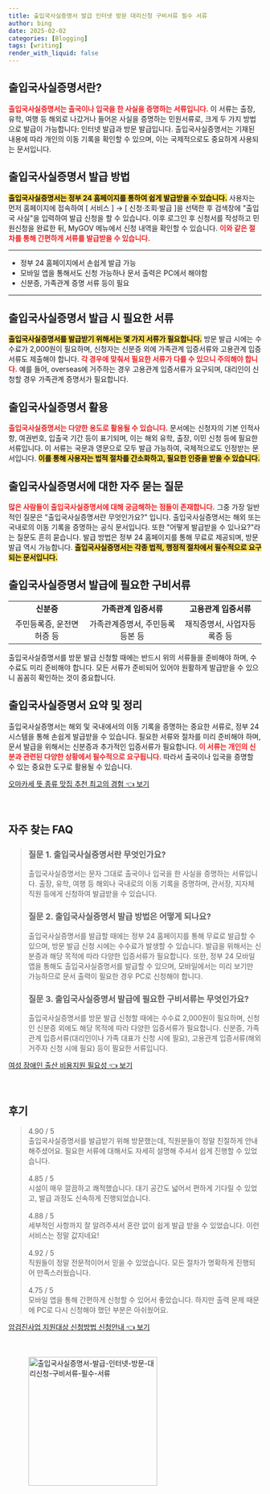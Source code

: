 ```yaml
---
title: 출입국사실증명서 발급 인터넷 방문 대리신청 구비서류 필수 서류
author: bing
date: 2025-02-02
categories: [Blogging]
tags: [writing]
render_with_liquid: false
---
```



<h2 id='출입국사실증명서_정의'>출입국사실증명서란?</h2>

<p><b><span style="color: #ee2323;">출입국사실증명서는 출국이나 입국을 한 사실을 증명하는 서류입니다.</span></b> 이 서류는 출장, 유학, 여행 등 해외로 나갔거나 들어온 사실을 증명하는 민원서류로, 크게 두 가지 방법으로 발급이 가능합니다: 인터넷 발급과 방문 발급입니다. 출입국사실증명서는 기재된 내용에 따라 개인의 이동 기록을 확인할 수 있으며, 이는 국제적으로도 중요하게 사용되는 문서입니다.</p>

<h2 id='출입국사실증명서_발급방법'>출입국사실증명서 발급 방법</h2>

<p><b><span style="background-color: #ffe066;">출입국사실증명서는 정부 24 홈페이지를 통하여 쉽게 발급받을 수 있습니다.</span></b> 사용자는 먼저 홈페이지에 접속하여 [ 서비스 ] → [ 신청·조회·발급 ]을 선택한 후 검색창에 "출입국 사실"을 입력하여 발급 신청을 할 수 있습니다. 이후 로그인 후 신청서를 작성하고 민원신청을 완료한 뒤, MyGOV 메뉴에서 신청 내역을 확인할 수 있습니다. <b><span style="color: #ee2323;">이와 같은 절차를 통해 간편하게 서류를 발급받을 수 있습니다.</span></b></p>

<hr />

<ul>
    <li>정부 24 홈페이지에서 손쉽게 발급 가능</li>
    <li>모바일 앱을 통해서도 신청 가능하나 문서 출력은 PC에서 해야함</li>
    <li>신분증, 가족관계 증명 서류 등이 필요</li>
</ul>

<hr />

<h2 id='출입국사실증명서_필요서류'>출입국사실증명서 발급 시 필요한 서류</h2>

<p><b><span style="background-color: #ffe066;">출입국사실증명서를 발급받기 위해서는 몇 가지 서류가 필요합니다.</span></b> 방문 발급 시에는 수수료가 2,000원이 필요하며, 신청자는 신분증 외에 가족관계 입증서류와 고용관계 입증서류도 제출해야 합니다. <b><span style="color: #ee2323;">각 경우에 맞춰서 필요한 서류가 다를 수 있으니 주의해야 합니다.</span></b> 예를 들어, overseas에 거주하는 경우 고용관계 입증서류가 요구되며, 대리인이 신청할 경우 가족관계 증명서가 필요합니다.</p>

<h2 id='출입국사실증명서_활용방법'>출입국사실증명서 활용</h2>

<p><b><span style="color: #ee2323;">출입국사실증명서는 다양한 용도로 활용될 수 있습니다.</span></b> 문서에는 신청자의 기본 인적사항, 여권번호, 입출국 기간 등이 표기되며, 이는 해외 유학, 출장, 이민 신청 등에 필요한 서류입니다. 이 서류는 국문과 영문으로 모두 발급 가능하여, 국제적으로도 인정받는 문서입니다. <b><span style="background-color: #ffe066;">이를 통해 사용자는 법적 절차를 간소화하고, 필요한 인증을 받을 수 있습니다.</span></b></p>

<h2 id='자주묻는질문_출입국사실증명서'>출입국사실증명서에 대한 자주 묻는 질문</h2>

<p><b><span style="color: #ee2323;">많은 사람들이 출입국사실증명서에 대해 궁금해하는 점들이 존재합니다.</span></b> 그중 가장 일반적인 질문은 "출입국사실증명서란 무엇인가요?" 입니다. 출입국사실증명서는 해외 또는 국내로의 이동 기록을 증명하는 공식 문서입니다. 또한 "어떻게 발급받을 수 있나요?"라는 질문도 흔히 묻습니다. 발급 방법은 정부 24 홈페이지를 통해 무료로 제공되며, 방문 발급 역시 가능합니다. <b><span style="background-color: #ffe066;">출입국사실증명서는 각종 법적, 행정적 절차에서 필수적으로 요구되는 문서입니다.</span></b></p>

<h2 id='출입국사실증명서_구비서류'>출입국사실증명서 발급에 필요한 구비서류</h2>

<table>
    <tr>
        <td style="text-align: center; height: 17px;"><b>신분증</b></td>
        <td style="text-align: center; height: 17px;"><b>가족관계 입증서류</b></td>
        <td style="text-align: center; height: 17px;"><b>고용관계 입증서류</b></td>
    </tr>
    <tr>
        <td style="text-align: center; height: 17px;">주민등록증, 운전면허증 등</td>
        <td style="text-align: center; height: 17px;">가족관계증명서, 주민등록등본 등</td>
        <td style="text-align: center; height: 17px;">재직증명서, 사업자등록증 등</td>
    </tr>
</table>

<p>출입국사실증명서를 방문 발급 신청할 때에는 반드시 위의 서류들을 준비해야 하며, 수수료도 미리 준비해야 합니다. 모든 서류가 준비되어 있어야 원활하게 발급받을 수 있으니 꼼꼼히 확인하는 것이 중요합니다.</p>

<h2 id='출입국사실증명서_최종정리'>출입국사실증명서 요약 및 정리</h2>

<p>출입국사실증명서는 해외 및 국내에서의 이동 기록을 증명하는 중요한 서류로, 정부 24 시스템을 통해 손쉽게 발급받을 수 있습니다. 필요한 서류와 절차를 미리 준비해야 하며, 문서 발급을 위해서는 신분증과 추가적인 입증서류가 필요합니다. <b><span style="color: #ee2323;">이 서류는 개인의 신분과 관련된 다양한 상황에서 필수적으로 요구됩니다.</span></b> 따라서 출국이나 입국을 증명할 수 있는 중요한 도구로 활용될 수 있습니다.</p>


<p><a class="click-button" title="오마카세 뜻 종류 맛집 추천 최고의 경험" href="https://afficreate.github.io/posts/%EC%98%A4%EB%A7%88%EC%B9%B4%EC%84%B8-%EB%9C%BB-%EC%A2%85%EB%A5%98-%EB%A7%9B%EC%A7%91-%EC%B6%94%EC%B2%9C-%EC%B5%9C%EA%B3%A0%EC%9D%98-%EA%B2%BD%ED%97%98/" rel="dofollow">오마카세 뜻 종류 맛집 추천 최고의 경험 👈 보기</a></p><br>
<h2 id='자주_찾는_FAQ'>자주 찾는 FAQ</h2>
<div itemscope="" itemtype="https://schema.org/FAQPage"> 
<blockquote> 
<div itemscope="" itemprop="mainEntity" itemtype="https://schema.org/Question"> 
<h3 itemprop="name">질문 1. 출입국사실증명서란 무엇인가요?</h3> 
<div itemscope="" itemprop="acceptedAnswer" itemtype="https://schema.org/Answer"> 
<span itemprop="text"> 
<p>출입국사실증명서는 문자 그대로 출국이나 입국을 한 사실을 증명하는 서류입니다. 출장, 유학, 여행 등 해외나 국내로의 이동 기록을 증명하며, 관서장, 지자체 직원 등에게 신청하여 발급받을 수 있습니다.</p> 
</span> 
</div> 
</div> 

<div itemscope="" itemprop="mainEntity" itemtype="https://schema.org/Question"> 
<h3 itemprop="name">질문 2. 출입국사실증명서 발급 방법은 어떻게 되나요?</h3> 
<div itemscope="" itemprop="acceptedAnswer" itemtype="https://schema.org/Answer"> 
<span itemprop="text"> 
<p>출입국사실증명서를 발급할 때에는 정부 24 홈페이지를 통해 무료로 발급할 수 있으며, 방문 발급 신청 시에는 수수료가 발생할 수 있습니다. 발급을 위해서는 신분증과 해당 목적에 따라 다양한 입증서류가 필요합니다. 또한, 정부 24 모바일 앱을 통해도 출입국사실증명서를 발급할 수 있으며, 모바일에서는 미리 보기만 가능하므로 문서 출력이 필요한 경우 PC로 신청해야 합니다.</p> 
</span> 
</div> 
</div> 

<div itemscope="" itemprop="mainEntity" itemtype="https://schema.org/Question"> 
<h3 itemprop="name">질문 3. 출입국사실증명서 발급에 필요한 구비서류는 무엇인가요?</h3> 
<div itemscope="" itemprop="acceptedAnswer" itemtype="https://schema.org/Answer"> 
<span itemprop="text"> 
<p>출입국사실증명서를 방문 발급 신청할 때에는 수수료 2,000원이 필요하며, 신청인 신분증 외에도 해당 목적에 따라 다양한 입증서류가 필요합니다. 신분증, 가족관계 입증서류(대리인이나 가족 대표가 신청 시에 필요), 고용관계 입증서류(해외 거주자 신청 시에 필요) 등이 필요한 서류입니다.</p> 
</span> 
</div> 
</div> 

</blockquote> 
</div>
<p><a class="click-button" title="여성 장애인 출산 비용지원 필요성" href="https://afficreate.github.io/posts/%EC%97%AC%EC%84%B1-%EC%9E%A5%EC%95%A0%EC%9D%B8-%EC%B6%9C%EC%82%B0-%EB%B9%84%EC%9A%A9%EC%A7%80%EC%9B%90-%ED%95%84%EC%9A%94%EC%84%B1/" rel="dofollow">여성 장애인 출산 비용지원 필요성 👈 보기</a></p><br>
<h2 id='후기'>후기</h2>
<div itemscope itemtype="https://schema.org/Product">
  <blockquote>
  <div itemprop="review" itemscope itemtype="https://schema.org/Review">
      <div itemprop="reviewRating" itemscope itemtype="https://schema.org/Rating"> <span itemprop="ratingValue">4.90</span> / <span itemprop="bestRating">5</span> </div>
      <span itemprop="reviewBody">출입국사실증명서를 발급받기 위해 방문했는데, 직원분들이 정말 친절하게 안내해주셨어요. 필요한 서류에 대해서도 자세히 설명해 주셔서 쉽게 진행할 수 있었습니다.</span>
  </div>
  <br>
  <div itemprop="review" itemscope itemtype="https://schema.org/Review">
      <div itemprop="reviewRating" itemscope itemtype="https://schema.org/Rating"> <span itemprop="ratingValue">4.85</span> / <span itemprop="bestRating">5</span> </div>
      <span itemprop="reviewBody">시설이 매우 깔끔하고 쾌적했습니다. 대기 공간도 넓어서 편하게 기다릴 수 있었고, 발급 과정도 신속하게 진행되었습니다.</span>
  </div>
  <br>
  <div itemprop="review" itemscope itemtype="https://schema.org/Review">
      <div itemprop="reviewRating" itemscope itemtype="https://schema.org/Rating"> <span itemprop="ratingValue">4.88</span> / <span itemprop="bestRating">5</span> </div>
      <span itemprop="reviewBody">세부적인 사항까지 잘 알려주셔서 혼란 없이 쉽게 발급 받을 수 있었습니다. 이런 서비스는 정말 값지네요!</span>
  </div>
  <br>
  <div itemprop="review" itemscope itemtype="https://schema.org/Review">
      <div itemprop="reviewRating" itemscope itemtype="https://schema.org/Rating"> <span itemprop="ratingValue">4.92</span> / <span itemprop="bestRating">5</span> </div>
      <span itemprop="reviewBody">직원들이 정말 전문적이어서 믿을 수 있었습니다. 모든 절차가 명확하게 진행되어 만족스러웠습니다.</span>
  </div>
  <br>
  <div itemprop="review" itemscope itemtype="https://schema.org/Review">
      <div itemprop="reviewRating" itemscope itemtype="https://schema.org/Rating"> <span itemprop="ratingValue">4.75</span> / <span itemprop="bestRating">5</span> </div>
      <span itemprop="reviewBody">모바일 앱을 통해 간편하게 신청할 수 있어서 좋았습니다. 하지만 출력 문제 때문에 PC로 다시 신청해야 했던 부분은 아쉬웠어요.</span>
  </div>
  </blockquote>
</div>
<p><a class="click-button" title="암검진사업 지원대상 신청방법 신청안내" href="https://afficreate.github.io/posts/%EC%95%94%EA%B2%80%EC%A7%84%EC%82%AC%EC%97%85-%EC%A7%80%EC%9B%90%EB%8C%80%EC%83%81-%EC%8B%A0%EC%B2%AD%EB%B0%A9%EB%B2%95-%EC%8B%A0%EC%B2%AD%EC%95%88%EB%82%B4/" rel="dofollow">암검진사업 지원대상 신청방법 신청안내 👈 보기</a></p><br>
<figure class="image"><img src="https://afficreate.github.io/assets/img/thumbnail/출입국사실증명서-발급-인터넷-방문-대리신청-구비서류-필수-서류.webp" alt="출입국사실증명서-발급-인터넷-방문-대리신청-구비서류-필수-서류" width="256" height="256"></figure>